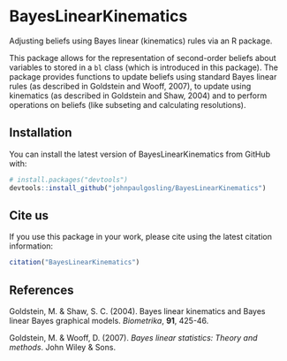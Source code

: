 # BayesLinearKinematics

Adjusting beliefs using Bayes linear (kinematics) rules via an R package. 

This package allows for the representation of second-order beliefs about variables to stored in a `bl` class (which is introduced in this package). The package provides functions to update beliefs using standard Bayes linear rules (as described in Goldstein and Wooff, 2007), to update using kinematics (as described in Goldstein and Shaw, 2004) and to perform operations on beliefs (like subseting and calculating resolutions).

## Installation

You can install the latest version of BayesLinearKinematics from GitHub with:

```R
# install.packages("devtools")
devtools::install_github("johnpaulgosling/BayesLinearKinematics")
```

## Cite us

If you use this package in your work, please cite using the latest citation information:

```R
citation("BayesLinearKinematics")
```

## References

Goldstein, M. & Shaw, S. C. (2004). Bayes linear kinematics and Bayes linear Bayes graphical models. *Biometrika*, **91**, 425-46.

Goldstein, M. & Wooff, D. (2007). *Bayes linear statistics: Theory and methods*. John Wiley & Sons.



